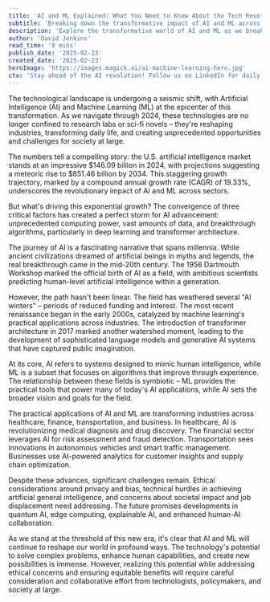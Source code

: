 ```yaml
---
title: 'AI and ML Explained: What You Need to Know About the Tech Revolution'
subtitle: 'Breaking down the transformative impact of AI and ML across industries'
description: 'Explore the transformative world of AI and ML as we break down their current state, evolution, and impact across industries. From healthcare to finance, discover how these technologies are reshaping our future and the challenges we must address.'
author: 'David Jenkins'
read_time: '8 mins'
publish_date: '2025-02-23'
created_date: '2025-02-23'
heroImage: 'https://images.magick.ai/ai-machine-learning-hero.jpg'
cta: 'Stay ahead of the AI revolution! Follow us on LinkedIn for daily insights into the latest developments in artificial intelligence and machine learning. Join our community of tech enthusiasts and industry leaders shaping the future of technology.'
---
```


The technological landscape is undergoing a seismic shift, with Artificial Intelligence (AI) and Machine Learning (ML) at the epicenter of this transformation. As we navigate through 2024, these technologies are no longer confined to research labs or sci-fi novels – they're reshaping industries, transforming daily life, and creating unprecedented opportunities and challenges for society at large.

The numbers tell a compelling story: the U.S. artificial intelligence market stands at an impressive $146.09 billion in 2024, with projections suggesting a meteoric rise to $851.46 billion by 2034. This staggering growth trajectory, marked by a compound annual growth rate (CAGR) of 19.33%, underscores the revolutionary impact of AI and ML across sectors.

But what's driving this exponential growth? The convergence of three critical factors has created a perfect storm for AI advancement: unprecedented computing power, vast amounts of data, and breakthrough algorithms, particularly in deep learning and transformer architecture.

The journey of AI is a fascinating narrative that spans millennia. While ancient civilizations dreamed of artificial beings in myths and legends, the real breakthrough came in the mid-20th century. The 1956 Dartmouth Workshop marked the official birth of AI as a field, with ambitious scientists predicting human-level artificial intelligence within a generation.

However, the path hasn't been linear. The field has weathered several "AI winters" – periods of reduced funding and interest. The most recent renaissance began in the early 2000s, catalyzed by machine learning's practical applications across industries. The introduction of transformer architecture in 2017 marked another watershed moment, leading to the development of sophisticated language models and generative AI systems that have captured public imagination.

At its core, AI refers to systems designed to mimic human intelligence, while ML is a subset that focuses on algorithms that improve through experience. The relationship between these fields is symbiotic – ML provides the practical tools that power many of today's AI applications, while AI sets the broader vision and goals for the field.

The practical applications of AI and ML are transforming industries across healthcare, finance, transportation, and business. In healthcare, AI is revolutionizing medical diagnosis and drug discovery. The financial sector leverages AI for risk assessment and fraud detection. Transportation sees innovations in autonomous vehicles and smart traffic management. Businesses use AI-powered analytics for customer insights and supply chain optimization.

Despite these advances, significant challenges remain. Ethical considerations around privacy and bias, technical hurdles in achieving artificial general intelligence, and concerns about societal impact and job displacement need addressing. The future promises developments in quantum AI, edge computing, explainable AI, and enhanced human-AI collaboration.

As we stand at the threshold of this new era, it's clear that AI and ML will continue to reshape our world in profound ways. The technology's potential to solve complex problems, enhance human capabilities, and create new possibilities is immense. However, realizing this potential while addressing ethical concerns and ensuring equitable benefits will require careful consideration and collaborative effort from technologists, policymakers, and society at large.